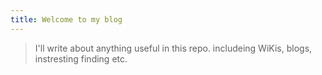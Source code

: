 ```yaml
---
title: Welcome to my blog
---
```

> I'll write about anything useful in this repo.
includeing WiKis, blogs, instresting finding etc.
